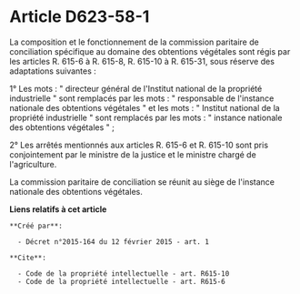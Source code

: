 # Article D623-58-1

La composition et le fonctionnement de la commission paritaire de conciliation spécifique au domaine des obtentions végétales
sont régis par les articles R. 615-6 à R. 615-8, R. 615-10 à R. 615-31, sous réserve des adaptations suivantes : 

1° Les mots : " directeur général de l'Institut national de la propriété industrielle " sont remplacés par les mots : "
responsable de l'instance nationale des obtentions végétales " et les mots : " Institut national de la propriété industrielle
" sont remplacés par les mots : " instance nationale des obtentions végétales " ; 

2° Les arrêtés mentionnés aux articles R. 615-6 et R. 615-10 sont pris conjointement par le ministre de la justice et le
ministre chargé de l'agriculture. 

La commission paritaire de conciliation se réunit au siège de l'instance nationale des obtentions végétales.

**Liens relatifs à cet article**

	**Créé par**:

	  - Décret n°2015-164 du 12 février 2015 - art. 1

	**Cite**:

	  - Code de la propriété intellectuelle - art. R615-10
	  - Code de la propriété intellectuelle - art. R615-6
